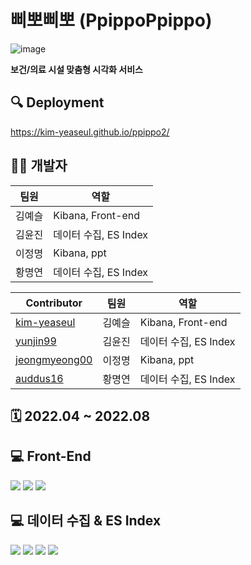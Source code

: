 # 삐뽀삐뽀 (PpippoPpippo)
![image](https://user-images.githubusercontent.com/60458457/187589905-83a2259e-d60d-47c1-8549-e86a434d8011.png)

**보건/의료 시설 맞춤형 시각화 서비스**

## 🔍 Deployment
https://kim-yeaseul.github.io/ppippo2/

## 👩‍💻 개발자

|팀원   | 역할          
| ------ | -----------------
| 김예슬 | Kibana, Front-end        
| 김윤진 | 데이터 수집, ES Index
| 이정명 | Kibana, ppt
| 황명연 | 데이터 수집, ES Index

| Contributor                             | 팀원   | 역할          
|----------------------------------------| ------ | -----------------
| [kim-yeaseul](https://github.com/kim-yeaseul)| 김예슬 | Kibana, Front-end         
| [yunjin99](https://github.com/yunjin99) | 김윤진 | 데이터 수집, ES Index
| [jeongmyeong00](https://github.com/jeongmyeong00)| 이정명 | Kibana, ppt        
| [auddus16](https://github.com/auddus16)| 황명연 | 데이터 수집, ES Index


## 🗓️ 2022.04 ~ 2022.08

## 💻 Front-End
<img src="https://img.shields.io/badge/HTML5-E34F26?style=flat&logo=HTML5&logoColor=white"/> <img src="https://img.shields.io/badge/CSS-1572B6?style=flat&logo=CSS3&logoColor=white"/> <img src="https://img.shields.io/badge/JavaScript-F7DF1E?style=flat&logo=JavaScript&logoColor=white"/>
## 💻 데이터 수집 & ES Index 
<img src="https://img.shields.io/badge/Python-3776AB?style=flat&logo=Python&logoColor=white"/> <img src="https://img.shields.io/badge/Elastic-005571?style=flat&logo=Elastic&logoColor=white"/> <img src="https://img.shields.io/badge/Elastic%20Cloud-005571?style=flat&logo=Elastic%20Cloud&logoColor=white"/> <img src="https://img.shields.io/badge/Elasticsearch-005571?style=flat&logo=Elasticsearch&logoColor=white"/>
